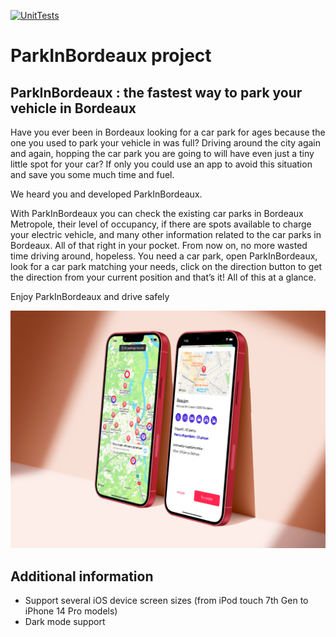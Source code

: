 [![UnitTests](https://github.com/clmtg/ParkInBordeaux/actions/workflows/GitHubAction_OCP12.yml/badge.svg)](https://github.com/clmtg/ParkInBordeaux/actions/workflows/GitHubAction_OCP12.yml)
# ParkInBordeaux project
## ParkInBordeaux :  the fastest way to park your vehicle in Bordeaux

Have you ever been in Bordeaux looking for a car park for ages because the one you used to park your vehicle in was full? Driving around the city again and again, hopping the car park you are going to will have even just a tiny little spot for your car? 
If only you could use an app to avoid this situation and save you some much time and fuel. 

We heard you and developed ParkInBordeaux.

With ParkInBordeaux you can check the existing car parks in Bordeaux Metropole, their level of occupancy, if there are spots available to charge your electric vehicle, and many other information related to the car parks in Bordeaux. All of that right in your pocket. 
From now on, no more wasted time driving around, hopeless. You need a car park, open ParkInBordeaux, look for a car park matching your needs, click on the direction button to get the direction from your current position and that’s it! All of this at a glance.

Enjoy ParkInBordeaux and drive safely

![](./mockup.jpg)

## Additional information
* Support several iOS device screen sizes (from iPod touch 7th Gen to iPhone 14 Pro models)
* Dark mode support
